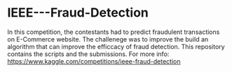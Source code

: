 # IEEE---Fraud-Detection

In this competition, the contestants had to predict fraudulent transactions on E-Commerce website.
The challenege was to improve the build an algorithm that can improve the efficcacy of fraud detection.
This repository contains the scripts and the submissions.
For more info:
https://www.kaggle.com/competitions/ieee-fraud-detection


